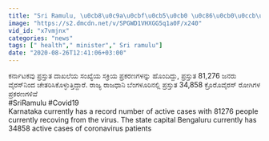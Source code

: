 ```yaml
---
title: "Sri Ramulu, \u0cb8\u0c9a\u0cbf\u0cb5\u0cb0 \u0c86\u0cb0\u0ccb\u0c97\u0ccd\u0caf\u0ca6\u0cb2\u0ccd\u0cb2\u0cbf \u0c9a\u0cc7\u0ca4\u0cb0\u0cbf\u0c95\u0cc6 Oneindia Kannada"
image: "https://s2.dmcdn.net/v/SPGWD1VHXGG5q1a0F/x240"
vid_id: "x7vmjnx"
categories: "news"
tags: [" health"," minister"," Sri ramulu"]
date: "2020-08-26T12:41:06+03:00"
---
```

ಕರ್ನಾಟಕವು ಪ್ರಸ್ತುತ ದಾಖಲೆಯ ಸಂಖ್ಯೆಯ ಸಕ್ರಿಯ ಪ್ರಕರಣಗಳನ್ನು ಹೊಂದಿದ್ದು, ಪ್ರಸ್ತುತ 81,276 ಜನರು ವೈರಸ್‌ನಿಂದ ಚೇತರಿಸಿಕೊಳ್ಳುತ್ತಿದ್ದಾರೆ.  ರಾಜ್ಯ ರಾಜಧಾನಿ ಬೆಂಗಳೂರಿನಲ್ಲಿ ಪ್ರಸ್ತುತ 34,858 ಕ್ರೊರೊವೈರಸ್ ರೋಗಿಗಳ ಪ್ರಕರಣಗಳಿವೆ  <br>#SriRamulu #Covid19  <br>Karnataka currently has a record number of active cases with 81276 people currently recoving from the virus. The state capital Bengaluru currently has 34858 active cases of coronavirus patients
